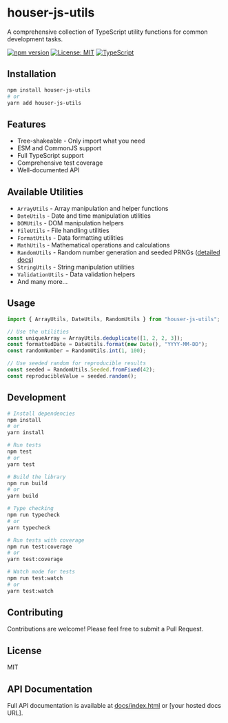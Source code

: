# houser-js-utils

A comprehensive collection of TypeScript utility functions for common development tasks.

[![npm version](https://badge.fury.io/js/%40houser%2Fjs-utils.svg)](https://badge.fury.io/js/%40houser%2Fjs-utils)
[![License: MIT](https://img.shields.io/badge/License-MIT-yellow.svg)](https://opensource.org/licenses/MIT)
[![TypeScript](https://img.shields.io/badge/%3C%2F%3E-TypeScript-%230074c1.svg)](http://www.typescriptlang.org/)

## Installation

```bash
npm install houser-js-utils
# or
yarn add houser-js-utils
```

## Features

- Tree-shakeable - Only import what you need
- ESM and CommonJS support
- Full TypeScript support
- Comprehensive test coverage
- Well-documented API

## Available Utilities

- `ArrayUtils` - Array manipulation and helper functions
- `DateUtils` - Date and time manipulation utilities
- `DOMUtils` - DOM manipulation helpers
- `FileUtils` - File handling utilities
- `FormatUtils` - Data formatting utilities
- `MathUtils` - Mathematical operations and calculations
- `RandomUtils` - Random number generation and seeded PRNGs ([detailed docs](RandomUtils_README.md))
- `StringUtils` - String manipulation utilities
- `ValidationUtils` - Data validation helpers
- And many more...

## Usage

```typescript
import { ArrayUtils, DateUtils, RandomUtils } from "houser-js-utils";

// Use the utilities
const uniqueArray = ArrayUtils.deduplicate([1, 2, 2, 3]);
const formattedDate = DateUtils.format(new Date(), "YYYY-MM-DD");
const randomNumber = RandomUtils.int(1, 100);

// Use seeded random for reproducible results
const seeded = RandomUtils.Seeded.fromFixed(42);
const reproducibleValue = seeded.random();
```

## Development

```bash
# Install dependencies
npm install
# or
yarn install

# Run tests
npm test
# or
yarn test

# Build the library
npm run build
# or
yarn build

# Type checking
npm run typecheck
# or
yarn typecheck

# Run tests with coverage
npm run test:coverage
# or
yarn test:coverage

# Watch mode for tests
npm run test:watch
# or
yarn test:watch
```

## Contributing

Contributions are welcome! Please feel free to submit a Pull Request.

## License

MIT

## API Documentation

Full API documentation is available at [docs/index.html](docs/index.html) or [your hosted docs URL].
